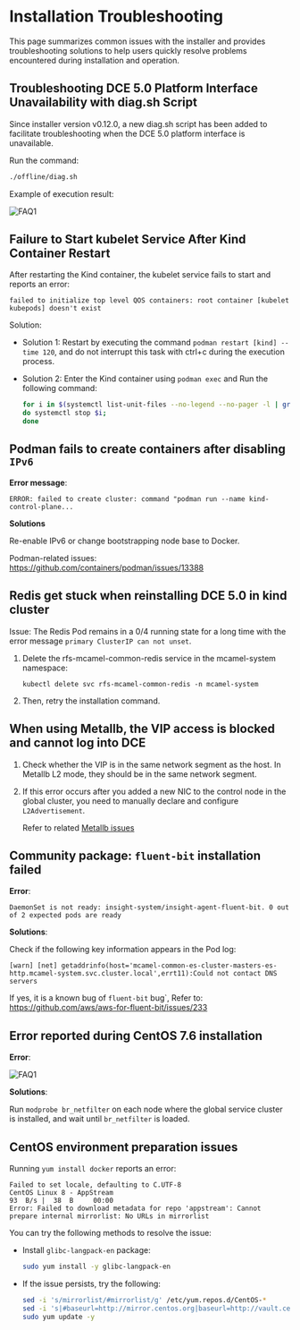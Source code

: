 # Installation Troubleshooting

This page summarizes common issues with the installer and provides troubleshooting solutions to help users quickly resolve problems encountered during installation and operation.

## Troubleshooting DCE 5.0 Platform Interface Unavailability with diag.sh Script

Since installer version v0.12.0, a new diag.sh script has been added to facilitate troubleshooting when the DCE 5.0 platform interface is unavailable.

Run the command:

```bash
./offline/diag.sh
```

Example of execution result:

![FAQ1](https://docs.daocloud.io/daocloud-docs-images/docs/en/docs/install/images/faq11.png)

## Failure to Start kubelet Service After Kind Container Restart

After restarting the Kind container, the kubelet service fails to start and reports an error:

```text
failed to initialize top level QOS containers: root container [kubelet kubepods] doesn't exist
```

Solution:

- Solution 1: Restart by executing the command `podman restart [kind] --time 120`, and do not interrupt this task with ctrl+c during the execution process.

- Solution 2: Enter the Kind container using `podman exec` and Run the following command:

    ```bash
    for i in $(systemctl list-unit-files --no-legend --no-pager -l | grep --color=never -o .*.slice | grep kubepod);
    do systemctl stop $i;
    done
    ```

## Podman fails to create containers after disabling `IPv6`

**Error message**:

```text
ERROR: failed to create cluster: command "podman run --name kind-control-plane...  
```

**Solutions**

Re-enable IPv6 or change bootstrapping node base to Docker.

Podman-related issues: <https://github.com/containers/podman/issues/13388>

## Redis get stuck when reinstalling DCE 5.0 in kind cluster

Issue: The Redis Pod remains in a 0/4 running state for a long time with the error message `primary ClusterIP can not unset`.

1. Delete the rfs-mcamel-common-redis service in the mcamel-system namespace:

    ```shell
    kubectl delete svc rfs-mcamel-common-redis -n mcamel-system
    ```

2. Then, retry the installation command.

## When using Metallb, the VIP access is blocked and cannot log into DCE

1. Check whether the VIP is in the same network segment as the host. In Metallb L2 mode, they should be in the same network segment.

2. If this error occurs after you added a new NIC to the control node in the global cluster, you need to manually declare and configure `L2Advertisement`.

    Refer to related [Metallb issues](https://metallb.universe.tf/configuration/_advanced_l2_configuration/#specify-network-interfaces-that-lb-ip-can-be-announced-from)

## Community package: `fluent-bit` installation failed

**Error**:

```text
DaemonSet is not ready: insight-system/insight-agent-fluent-bit. 0 out of 2 expected pods are ready
```

**Solutions**:

Check if the following key information appears in the Pod log:

```text
[warn] [net] getaddrinfo(host='mcamel-common-es-cluster-masters-es-http.mcamel-system.svc.cluster.local',errt11):Could not contact DNS servers
```

If yes, it is a known bug of `fluent-bit` bug`, Refer to: <https://github.com/aws/aws-for-fluent-bit/issues/233>

## Error reported during CentOS 7.6 installation

**Error**:

![FAQ1](https://docs.daocloud.io/daocloud-docs-images/docs/install/images/FAQ1.png)

**Solutions**:

Run `modprobe br_netfilter` on each node where the global service cluster is installed, and wait until `br_netfilter` is loaded.

## CentOS environment preparation issues

Running `yum install docker` reports an error:

```text
Failed to set locale, defaulting to C.UTF-8
CentOS Linux 8 - AppStream                                                                    93  B/s |  38  B     00:00    
Error: Failed to download metadata for repo 'appstream': Cannot prepare internal mirrorlist: No URLs in mirrorlist
```

You can try the following methods to resolve the issue:

- Install `glibc-langpack-en` package:

    ```bash
    sudo yum install -y glibc-langpack-en
    ```

- If the issue persists, try the following:

    ```bash
    sed -i 's/mirrorlist/#mirrorlist/g' /etc/yum.repos.d/CentOS-*
    sed -i 's|#baseurl=http://mirror.centos.org|baseurl=http://vault.centos.org|g' /etc/yum.repos.d/CentOS-*
    sudo yum update -y
    ```

